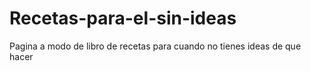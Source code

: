 # Recetas-para-el-sin-ideas
Pagina a modo de libro de recetas para cuando no tienes ideas de que hacer
